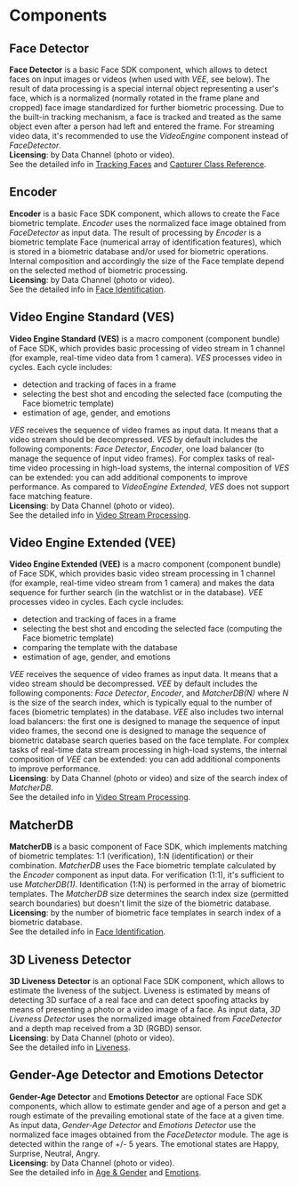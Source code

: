 # Components

## Face Detector 

**Face Detector** is a basic Face SDK component, which allows to detect faces on input images or videos (when used with *VEE*, see below). The result of data processing is a special internal object representing a user's face, which is a normalized (normally rotated in the frame plane and cropped) face image standardized for further biometric processing. Due to the built-in tracking mechanism, a face is tracked and treated as the same object even after a person had left and entered the frame. For streaming video data, it's recommended to use the *VideoEngine* component instead of *FaceDetector*.  
**Licensing**: by Data Channel (photo or video).  
See the detailed info in [Tracking Faces](development/video_stream_processing.md#tracking-faces) and [Capturer Class Reference](development/face_capturing.md#capturer-class-reference).

## Encoder 

**Encoder** is a basic Face SDK component, which allows to create the Face biometric template. *Encoder* uses the normalized face image obtained from *FaceDetector* as input data.
The result of processing by *Encoder* is a biometric template Face (numerical array of identification features), which is stored in a biometric database and/or used for biometric operations. Internal composition and accordingly the size of the Face template depend on the selected method of biometric processing.  
**Licensing**: by Data Channel (photo or video).  
See the detailed info in [Face Identification](development/face_identification.md).

## Video Engine Standard (VES)

**Video Engine Standard (VES)** is a macro component (component bundle) of Face SDK, which provides basic processing of video stream in 1 channel (for example, real-time video data from 1 camera). *VES* processes video in cycles. Each cycle includes:
  * detection and tracking of faces in a frame
  * selecting the best shot and encoding the selected face (computing the Face biometric template)
  * estimation of age, gender, and emotions

*VES* receives the sequence of video frames as input data. It means that a video stream should be decompressed. *VES* by default includes the following components: *Face Detector*, *Encoder*, one load balancer (to manage the sequence of input video frames). For complex tasks of real-time video processing in high-load systems, the internal composition of *VES* can be extended: you can add additional components to improve performance. As compared to *VideoEngine Extended*, *VES* does not support face matching feature.  
**Licensing**: by Data Channel (photo or video).  
See the detailed info in [Video Stream Processing](development/video_stream_processing.md).

## Video Engine Extended (VEE)

**Video Engine Extended (VEE)** is a macro component (component bundle) of Face SDK, which provides basic video stream processing in 1 channel (for example, real-time video stream from 1 camera) and makes the data sequence for further search (in the watchlist or in the database). *VEE* processes video in cycles. Each cycle includes:
 * detection and tracking of faces in a frame
 * selecting the best shot and encoding the selected face (computing the Face biometric template)
 * comparing the template with the database
 * estimation of age, gender, and emotions

*VEE* receives the sequence of video frames as input data. It means that a video stream should be decompressed. *VEE* by default includes the following components: *Face Detector*, *Encoder*, and *MatcherDB(N)* where *N* is the size of the search index, which is typically equal to the number of faces (biometric templates) in the database. *VEE* also includes two internal load balancers: the first one is designed to manage the sequence of input video frames, the second one is designed to manage the sequence of biometric database search queries based on the face template. For complex tasks of real-time data stream processing in high-load systems, the internal composition of *VEE* can be extended: you can add additional components to improve performance.  
**Licensing**: by Data Channel (photo or video) and size of the search index of *MatcherDB*.  
See the detailed info in [Video Stream Processing](development/video_stream_processing.md).  

## MatcherDB

**MatcherDB** is a basic component of Face SDK, which implements matching of biometric templates: 1:1 (verification), 1:N (identification) or their combination. *MatcherDB* uses the Face biometric template calculated by the *Encoder* component as input data. For verification (1:1), it's sufficient to use *MatcherDB(1)*. Identification (1:N) is performed in the array of biometric templates. The *MatcherDB* size determines the search index size (permitted search boundaries) but doesn't limit the size of the biometric database.  
**Licensing**: by the number of biometric face templates in search index of a biometric database.  
See the detailed info in [Face Identification](development/face_identification.md).

## 3D Liveness Detector

**3D Liveness Detector** is an optional Face SDK component, which allows to estimate the liveness of the subject. Liveness is estimated by means of detecting 3D surface of a real face and can detect spoofing attacks by means of presenting a photo or a video image of a face. As input data, *3D Liveness Detector* uses the normalized image obtained from *FaceDetector* and a depth map received from a 3D (RGBD) sensor.  
**Licensing**: by Data Channel (photo or video).  
See the detailed info in [Liveness](development/face_estimation.md#liveness).

## Gender-Age Detector and Emotions Detector

**Gender-Age Detector** and **Emotions Detector** are optional Face SDK components, which allow to estimate gender and age of a person and get a rough estimate of the prevailing emotional state of the face at a given time. As input data, *Gender-Age Detector* and *Emotions Detector* use the normalized face images obtained from the *FaceDetector* module. The age is detected within the range of +/- 5 years. The emotional states are Happy, Surprise, Neutral, Angry.  
**Licensing**: by Data Channel (photo or video).  
See the detailed info in [Age & Gender](development/face_estimation.md#age--gender) and [Emotions](development/face_estimation.md#emotions).
